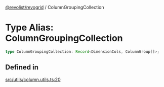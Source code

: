 [@revolist/revogrid](README.md) / ColumnGroupingCollection

# Type Alias: ColumnGroupingCollection

```ts
type ColumnGroupingCollection: Record<DimensionCols, ColumnGroup[]>;
```

## Defined in

[src/utils/column.utils.ts:20](https://github.com/revolist/revogrid/blob/4b01754704358a4c5d2c901c2c25a863bb4fded2/src/utils/column.utils.ts#L20)
